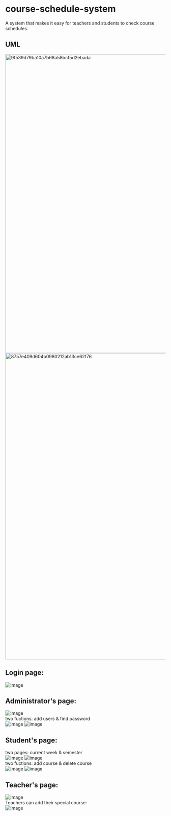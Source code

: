 # course-schedule-system
A system that makes it easy for teachers and students to check course schedules.
## UML
<img width="936" alt="9f539d79ba10a7b68a58bcf5d2ebada" src="https://github.com/Hnmtt/course-schedule-system/assets/114071791/43355bc0-1169-4be1-9a6f-20226b760a24">
<img width="959" alt="8757e409d604b0980212ab13ce62f76" src="https://github.com/Hnmtt/course-schedule-system/assets/114071791/2ece5309-84c9-40ee-8d8f-74c37ceb8b5f">

## Login page:
![image](https://github.com/Hnmtt/course-schedule-system/assets/114071791/a55af8cd-c4c2-4b91-8b1e-91ab3cc5ca7c)

## Administrator's page:
![image](https://github.com/Hnmtt/course-schedule-system/assets/114071791/b1eb4231-a7e9-47b5-b7d5-49f997a41b4b)  
two fuctions: add users & find password  
![image](https://github.com/Hnmtt/course-schedule-system/assets/114071791/52b3f02f-d3aa-44ea-b550-9cc44af08d2a)
![image](https://github.com/Hnmtt/course-schedule-system/assets/114071791/5d0e2434-2207-4ada-adce-b2ce03bb2c92)

## Student's page:  
two pages: current week & semester  
![image](https://github.com/Hnmtt/course-schedule-system/assets/114071791/eab4b538-ba18-4261-b1f8-fe1c435c0d68)
![image](https://github.com/Hnmtt/course-schedule-system/assets/114071791/039697a3-26dc-40f8-a7a1-cf0bf3b5a1de)  
two fuctions: add course & delete course  
![image](https://github.com/Hnmtt/course-schedule-system/assets/114071791/26f78909-6dde-4b52-9139-6d1cedcfbc66)
![image](https://github.com/Hnmtt/course-schedule-system/assets/114071791/ccb75fb3-be27-4b73-ac61-b3326f87771a)

## Teacher's page:  
![image](https://github.com/Hnmtt/course-schedule-system/assets/114071791/84d4bec5-ac44-4587-af42-90cfe8d37cc2)  
Teachers can add their special course:  
![image](https://github.com/Hnmtt/course-schedule-system/assets/114071791/3e5ae868-b00f-40df-9f9f-ee82347238a3)


